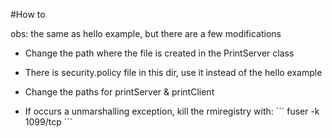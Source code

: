 #How to

obs: the same as hello example, but there are a few modifications

- Change the path where the file is created in the PrintServer class

- There is security.policy file in this dir, use it instead of the hello example

- Change the paths for printServer & printClient

- If occurs a unmarshalling exception, kill the rmiregistry with:
´´´
fuser -k 1099/tcp
´´´
